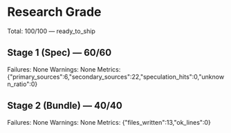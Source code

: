 # Research Grade
Total: 100/100 — ready_to_ship

## Stage 1 (Spec) — 60/60
Failures: None
Warnings: None
Metrics: {"primary_sources":6,"secondary_sources":22,"speculation_hits":0,"unknown_ratio":0}

## Stage 2 (Bundle) — 40/40
Failures: None
Warnings: None
Metrics: {"files_written":13,"ok_lines":0}